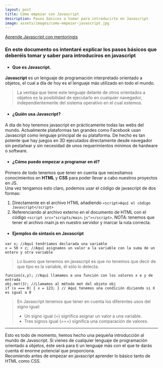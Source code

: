 ```yaml
---
layout: post
title: Cómo empezar con Javascript
description: Pasos básicos a tomar para introducirte en Javascript
image: assets/images/como-empezar-javascript.jpg
---
```



[Aprende Javascript con mentoringjs](http://mentoringjs.com/ "Aprende Javascript con mentoringjs")

### En este documento os intentaré explicar los pasos básicos que deberéis tomar y saber para introduciros en javascript


- #### Que es Javascript.  
**Javascript** es un lenguaje de programación interpretado orientado a objetos, el cual a día de hoy es el lenguaje más utilizado en todo el mundo.  
> La ventaja que tiene este lenguaje delante de otros orientados a objetos es la posibilidad de ejecutarlo en cualquier navegador, independientemente del sistema operativo en el cual estemos.  


- #### ¿Quién usa Javascript?
A dia de hoy tenemos javascript en prácticamente todas las webs del mundo. Actualmente plataformas tan grandes como Facebook usan 
Javascript como lenguaje principal de su plataforma. De hecho es tan potente que hay juegos en 3D ejecutados directamente desde navegador
sin pestañear y sin necesidad de unos requerimientos mínimos de hardware o software.


- #### ¿Cómo puedo empezar a programar en él?
Primero de todo tenemos que tener en cuenta que necesitamos conocimientos en **HTML** y **CSS** para poder llevar a cabo nuestros proyectos en JS.  
Una vez tengamos esto claro, podemos usar el código de javascript de dos formas:
1. Directamente en el archivo HTML añadiendo `<script>Aquí el código Javascript</script>`
2. Referenciando al archivo externo en el documento de HTML con el código `<script src="scripts/main.js"></script>`. NOTA: tenemos que
tener el archivo main.js en nuestro servidor y marcar la ruta correcta.


- #### Ejemplos de sintaxis en Javascript
`var x; //Aquí tendríamos declarada una variable`  
`x = 50 + z; //Aquí asignamos un valor a la variable con la suma de un entero y otra variable`  
> Lo bueno que tenemos en javascript es que no tenemos que decir de que tipo es la variable, él sólo lo detecta.


`funcion(x,y); //Aquí llamamos a una función con los valores x e y de entrada`  
`obj.met(3); //Llamamos al método met del objeto obj`  
`if (x === 0) { x = 123; } // Aquí tenemos una condición diciendo si X es igual a 0`  
> En Javascript tenemos que tener en cuenta los diferentes usos del signo igual:  
>- Un signo igual (=) significa asignar un valor a una variable.  
>- Tres signos igual (===) significa una comparación de valores.  


---
Esto es todo de momento, hemos hecho una pequeña introducción al mundo de Javascript. Si vienes de cualquier lenguaje de programación
orientado a objetos, éste será para ti un lenguaje más con el que te darás cuenta el enorme potencial que proporciona.  
Recomiendo antes de empezar en javascript aprender lo básico tanto de HTML como CSS.

